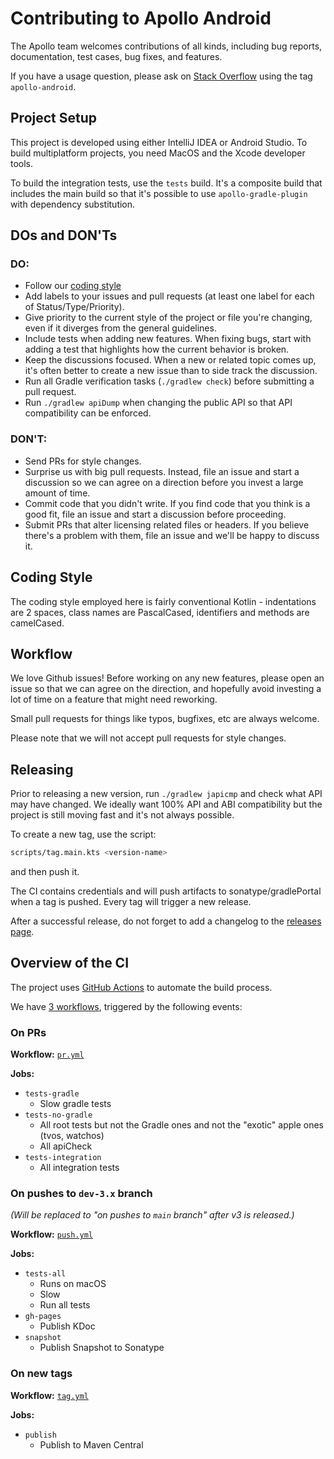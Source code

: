 # Contributing to Apollo Android

The Apollo team welcomes contributions of all kinds, including bug reports, documentation, test cases, bug fixes, and features.

If you have a usage question, please ask on [Stack Overflow](https://stackoverflow.com/) using the tag `apollo-android`.

## Project Setup

This project is developed using either IntelliJ IDEA or Android Studio. To build multiplatform projects, you need MacOS and the Xcode developer tools.
 
To build the integration tests, use the `tests` build. It's a composite build that includes the main build so that it's possible to use `apollo-gradle-plugin` with dependency substitution.

## DOs and DON'Ts

### DO:

* Follow our [coding style](#coding-style)
* Add labels to your issues and pull requests (at least one label for each of Status/Type/Priority).
* Give priority to the current style of the project or file you're changing, even if it diverges from the general guidelines.
* Include tests when adding new features. When fixing bugs, start with adding a test that highlights how the current behavior is broken.
* Keep the discussions focused. When a new or related topic comes up, it's often better to create a new issue than to side track the discussion.
* Run all Gradle verification tasks (`./gradlew check`) before submitting a pull request.
* Run `./gradlew apiDump` when changing the public API so that API compatibility can be enforced.

### DON'T:

* Send PRs for style changes.
* Surprise us with big pull requests. Instead, file an issue and start a discussion so we can agree on a direction before you invest a large amount of time.
* Commit code that you didn't write. If you find code that you think is a good fit, file an issue and start a discussion before proceeding.
* Submit PRs that alter licensing related files or headers. If you believe there's a problem with them, file an issue and we'll be happy to discuss it.


## Coding Style

The coding style employed here is fairly conventional Kotlin - indentations are 2 spaces, class
names are PascalCased, identifiers and methods are camelCased.    

## Workflow

We love Github issues!  Before working on any new features, please open an issue so that we can agree on the
direction, and hopefully avoid investing a lot of time on a feature that might need reworking.

Small pull requests for things like typos, bugfixes, etc are always welcome.

Please note that we will not accept pull requests for style changes.

## Releasing

Prior to releasing a new version, run `./gradlew japicmp` and check what API may have changed. We ideally want 100% API and ABI compatibility but the project is still moving fast and it's not always possible.

To create a new tag, use the script:
```bash
scripts/tag.main.kts <version-name>
```
and then push it.

The CI contains credentials and will push artifacts to sonatype/gradlePortal when a tag is pushed. Every tag will trigger a new release.

After a successful release, do not forget to add a changelog to the [releases page](https://github.com/apollographql/apollo-android/releases).


## Overview of the CI

The project uses [GitHub Actions](https://docs.github.com/en/actions) to automate the build process.

We have [3 workflows](https://github.com/apollographql/apollo-android/tree/dev-3.x/.github/workflows), triggered by the following events:

### On PRs

**Workflow:** [`pr.yml`](https://github.com/apollographql/apollo-android/blob/dev-3.x/.github/workflows/pr.yml)

**Jobs:**
- `tests-gradle`
    - Slow gradle tests
- `tests-no-gradle`
    - All root tests but not the Gradle ones and not the "exotic" apple ones (tvos, watchos)
    - All apiCheck
- `tests-integration`
    - All integration tests

### On pushes to `dev-3.x` branch

_(Will be replaced to "on pushes to `main` branch" after v3 is released.)_

**Workflow:** [`push.yml`](https://github.com/apollographql/apollo-android/blob/dev-3.x/.github/workflows/push.yml)

**Jobs:**
- `tests-all`
    - Runs on macOS
    - Slow
    - Run all tests
- `gh-pages`
    - Publish KDoc
- `snapshot`
    - Publish Snapshot to Sonatype

### On new tags

**Workflow:** [`tag.yml`](https://github.com/apollographql/apollo-android/blob/dev-3.x/.github/workflows/tag.yml)

**Jobs:**
- `publish`
  - Publish to Maven Central
